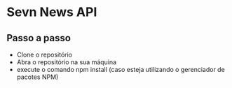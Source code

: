# Sevn News API

## Passo a passo

- Clone o repositório
- Abra o repositório na sua máquina
- execute o comando npm install (caso esteja utilizando o gerenciador de pacotes NPM)
